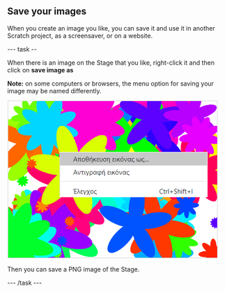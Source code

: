 ## Save your images

When you create an image you like, you can save it and use it in another Scratch project, as a screensaver, or on a website.

\--- task --

When there is an image on the Stage that you like, right-click it and then click on **save image as**

**Note:** on some computers or browsers, the menu option for saving your image may be named differently.

![screenshot](images/flower-save-stage.png)

Then you can save a PNG image of the Stage.

\--- /task \---